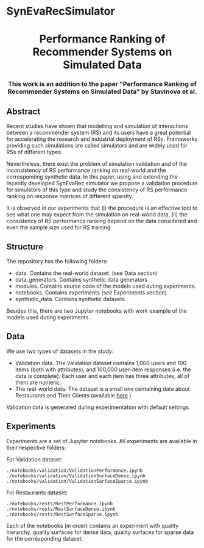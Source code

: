 # SynEvaRecSimulator

<h1 align="center"> Performance Ranking of Recommender Systems on Simulated Data
<h3 align="center">This work is an addition to the paper "Performance Ranking of Recommender Systems on Simulated Data" by Stavinova et al.</h3>

## Abstract
Recent studies have shown that modelling and simulation of interactions between a recommender system (RS) and its users have a great potential for accelerating the research and industrial deployment of RSs. Frameworks providing such simulations are called simulators and are widely used for RSs of different types. 
  
Nevertheless, there exist the problem of simulation validation and of the inconsistency of RS performance ranking on real-world and the corresponding synthetic data. 
In this paper, using and extending the recently developed SynEvaRec simulator we propose a validation procedure for simulators of this type and study the consistency of RS performance ranking on response matrices of different sparsity. 
  
It is observed in our experiments that (i) the procedure is an effective tool to see what one may expect from the simulation on real-world data, (ii) the consistency  of RS performance ranking depend on the data considered and even the sample size used for RS training.

## Structure
The repository has the following folders:
  - data. Contains the real-world dataset. (see Data section)
  - data_generators. Contains synthetic data generators
  - modules. Contains sourse code of the models used duting experiments.
  - notebooks. Contains experiments (see Experiments section).
  - synthetic_data. Contains synthetic datasets.
  
 Besides this, there are two Jupyter notebooks with work example of the models used duting experiments.

## Data
We use two types of datasets in the study:
 - Validation data. The Validation dataset contains 1,000 users and 100 items (both with attributes), and 100,000 user-item responses (i.e. the data is complete). 
   Each user and each item has three attributes, all of them are numeric.
 - The real-world data. The dataset is a small one containing data about Restaurants and Their Clients (available <a href='https://www.kaggle.com/uciml/restaurant-data-with-consumer-ratings'>here</a> ).

Validation data is generated during experimentation with default settings.

## Experiments

Experiments are a set of Jupyter notebooks.
All experiments are available in their respective folders:
  
For Validation dataset:
```
./notebooks/validation/ValidationPerformance.ipynb
./notebooks/validation/ValidationSurfaceDense.ipynb
./notebooks/validation/ValidationSurfaceSparce.ipynb
```
For Restaurants dataset:
```
./notebooks/rests/RestPerformance.ipynb
./notebooks/rests/RestSurfaceDense.ipynb
./notebooks/rests/RestSurfaceSparse.ipynb
```
  
Each of the notebooks (in order) contains an experiment with quality hierarchy, quality surfaces for dense data, quality surfaces for sparse data for the corresponding dataset.
